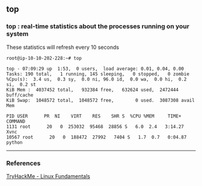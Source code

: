 ## top

### top : real-time statistics about the processes running on your system

These statistics will refresh every 10 seconds

```
root@ip-10-10-202-228:~# top

top - 07:09:29 up  1:53,  0 users,  load average: 0.01, 0.04, 0.00
Tasks: 190 total,   1 running, 145 sleeping,   0 stopped,   0 zombie
%Cpu(s):  3.4 us,  0.3 sy,  0.0 ni, 96.0 id,  0.0 wa,  0.0 hi,  0.2 si,  0.2 st
KiB Mem :  4037452 total,   932384 free,   632624 used,  2472444 buff/cache
KiB Swap:  1048572 total,  1048572 free,        0 used.  3087308 avail Mem

PID USER      PR  NI    VIRT    RES    SHR S  %CPU %MEM     TIME+ COMMAND      
1131 root      20   0  253032  95468  28856 S   6.0  2.4   3:14.27 Xvnc         
10567 root      20   0  188472  27992   7404 S   1.7  0.7   0:04.87 python
```

---
### References
[TryHackMe - Linux Fundamentals](https://tryhackme.com/module/linux-fundamentals)  
